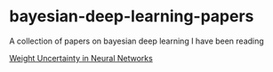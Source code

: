 # bayesian-deep-learning-papers
A collection of papers on bayesian deep learning I have been reading

[Weight Uncertainty in Neural Networks](https://arxiv.org/abs/1505.05424)
